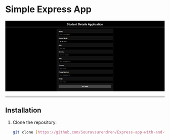 # Simple Express App

![Project Logo](./assets/demo.png)


---



## Installation

1. Clone the repository:
   ```bash
   git clone [https://github.com/Souravsurendren/Express-app-with-and-without-MVC]

